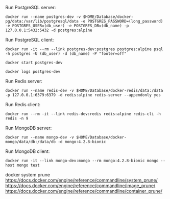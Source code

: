 Run PostgreSQL server:

    docker run --name postgres-dev -v $HOME/Database/docker-pg/data:/var/lib/postgresql/data -e POSTGRES_PASSWORD=(long_password) -e POSTGRES_USER=(db_user) -e POSTGRES_DB=(db_name) -p 127.0.0.1:5432:5432 -d postgres:alpine

Run PostgreSQL client:

    docker run -it --rm --link postgres-dev:postgres postgres:alpine psql -h postgres -U (db_user) -d (db_name) -P "footer=off"

    docker start postgres-dev

    docker logs postgres-dev

Run Redis server:

    docker run --name redis-dev -v $HOME/Database/docker-redis/data:/data -p 127.0.0.1:6379:6379 -d redis:alpine redis-server --appendonly yes

Run Redis client:

    docker run --rm -it --link redis-dev:redis redis:alpine redis-cli -h redis -n 9

Run MongoDB server:

    docker run --name mongo-dev -v $HOME/Database/docker-mongo/data/db:/data/db -d mongo:4.2.8-bionic

Run MongoDB client:

    docker run -it --link mongo-dev:mongo --rm mongo:4.2.8-bionic mongo --host mongo test

docker system prune
https://docs.docker.com/engine/reference/commandline/system_prune/
https://docs.docker.com/engine/reference/commandline/image_prune/
https://docs.docker.com/engine/reference/commandline/container_prune/
